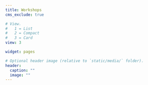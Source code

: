 ```yaml
---
title: Workshops
cms_exclude: true

# View.
#   1 = List
#   2 = Compact
#   3 = Card
view: 3

widget: pages

# Optional header image (relative to `static/media/` folder).
header:
  caption: ""
  image: ""
---
```

